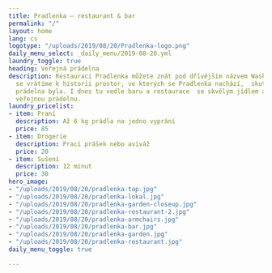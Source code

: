 ```yaml
---
title: Pradlenka – restaurant & bar
permalink: "/"
layout: home
lang: cs
logotype: "/uploads/2019/08/20/Pradlenka-logo.png"
daily_menu_select: _daily_menu/2019-08-20.yml
laundry_toggle: true
heading: Veřejná prádelna
description: Restauraci Pradlenka můžete znát pod dřívějším názvem Wash Café. Když
  se vrátíme k historii prostor, ve kterých se Pradlenka nachází,  skutečně zde dříve
  prádelna byla. I dnes tu vedle baru a restaurace  se skvělým jídlem a pitím najdete
  veřejnou prádelnu.
laundry_pricelist:
- item: Praní
  description: Až 6 kg prádla na jedno vyprání
  price: 85
- item: Drogerie
  description: Prací prášek nebo aviváž
  price: 20
- item: Sušení
  description: 12 minut
  price: 30
hero_image:
- "/uploads/2019/08/20/pradlenka-tap.jpg"
- "/uploads/2019/08/20/pradlenka-lokal.jpg"
- "/uploads/2019/08/20/pradlenka-garden-closeup.jpg"
- "/uploads/2019/08/20/pradlenka-restaurant-2.jpg"
- "/uploads/2019/08/20/pradlenka-armchairs.jpg"
- "/uploads/2019/08/20/pradlenka-bar.jpg"
- "/uploads/2019/08/20/pradlenka-garden.jpg"
- "/uploads/2019/08/20/pradlenka-restaurant.jpg"
daily_menu_toggle: true

---
```

